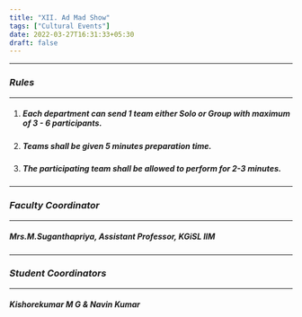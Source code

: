 ```yaml
---
title: "XII. Ad Mad Show"
tags: ["Cultural Events"]
date: 2022-03-27T16:31:33+05:30
draft: false
---
```

***
### ***Rules***
***
1. ##### Each department can send 1 team either Solo or Group with maximum of 3 - 6 participants.
2. ##### Teams shall be given 5 minutes preparation time.
3. ##### The participating team shall be allowed to perform for 2-3 minutes.

***
### ***Faculty Coordinator***
***
##### Mrs.M.Suganthapriya, Assistant Professor, KGiSL IIM

***
### ***Student Coordinators***
***
##### Kishorekumar M G & Navin Kumar



